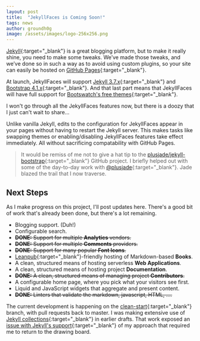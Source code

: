 ```yaml
---
layout: post
title:  "JekyllFaces is Coming Soon!"
tags: news
author: groundh0g
image: /assets/images/logo-256x256.png
---
```


[Jekyll](https://jekyllrb.com/){:target="_blank"} is a great blogging platform, but to make it really shine, you need to make some tweaks. We’ve made those tweaks, and we’ve done so in such a way as to avoid using custom plugins, so your site can easily be hosted on [GitHub Pages](https://help.github.com/articles/what-is-github-pages/){:target="_blank"}.

At launch, JekyllFaces will support [Jekyll 3.7.x](https://github.com/jekyll/jekyll/releases/tag/v3.7.3){:target="_blank"} and [Bootstrap 4.1.x](https://getbootstrap.com/docs/4.1/getting-started/introduction/){:target="_blank"}. And that last part means that JekyllFaces will have full support for [Bootswatch's free themes](https://bootswatch.com/){:target="_blank"}.

I won't go through all the JekyllFaces features now, but there is a doozy that I just can't wait to share...

Unlike vanilla Jekyll, edits to the configuration for JekyllFaces appear in your pages without having to restart the Jekyll server. This makes tasks like swapping themes or enabling/disabling JekyllFaces features take effect immediately. All without sacrificing compatability with GitHub Pages.

> It would be remiss of me not to give a hat tip to the [plusjade/jekyll-bootstrap](https://github.com/plusjade/jekyll-bootstrap){:target="_blank"} GitHub project. I briefly helped out with some of the day-to-day work with [@plusjade](https://github.com/plusjade){:target="_blank"}. Jade blazed the trail that I now traverse.

## Next Steps

As I make progress on this project, I'll post updates here. There's a good bit of work that's already been done, but there's a lot remaining.

* Blogging support. (Duh!)
* Configurable search.
* ~~**DONE:** Support for multiple **Analytics** vendors.~~
* ~~**DONE:** Support for multiple **Comments** providers.~~
* ~~**DONE:** Support for many popular **Font Icons**.~~
* [Leanpub](https://leanpub.com/){:target="_blank"}-friendly hosting of Markdown-based **Books**.
* A clean, structured means of hosting serverless **Web Applications**.
* A clean, structured means of hosting project **Documentation**.
* ~~**DONE:** A clean, structured means of managing project **Contributors**.~~
* A configurable home page, where you pick what your visitors see first.
* Liquid and JavaScript widgets that aggregate and present content.
* ~~**DONE:** Linters that validate the markdown, javascript, HTML, ....~~

The current development is happening on the [clean-start](https://github.com/groundh0g/jekyllfaces/tree/clean-start){:target="_blank"} branch, with pull requests back to master. I was making extensive use of [Jekyll collections](https://jekyllrb.com/docs/collections/){:target="_blank"} in earlier drafts. That work exposed an [issue with Jekyll's support](https://github.com/jekyll/jekyll/issues/6211){:target="_blank"} of my approach that required me to return to the drawing board.